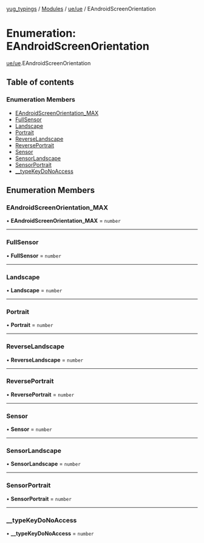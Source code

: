 [yug_typings](../README.md) / [Modules](../modules.md) / [ue/ue](../modules/ue_ue.md) / EAndroidScreenOrientation

# Enumeration: EAndroidScreenOrientation

[ue/ue](../modules/ue_ue.md).EAndroidScreenOrientation

## Table of contents

### Enumeration Members

- [EAndroidScreenOrientation\_MAX](ue_ue.EAndroidScreenOrientation.md#eandroidscreenorientation_max)
- [FullSensor](ue_ue.EAndroidScreenOrientation.md#fullsensor)
- [Landscape](ue_ue.EAndroidScreenOrientation.md#landscape)
- [Portrait](ue_ue.EAndroidScreenOrientation.md#portrait)
- [ReverseLandscape](ue_ue.EAndroidScreenOrientation.md#reverselandscape)
- [ReversePortrait](ue_ue.EAndroidScreenOrientation.md#reverseportrait)
- [Sensor](ue_ue.EAndroidScreenOrientation.md#sensor)
- [SensorLandscape](ue_ue.EAndroidScreenOrientation.md#sensorlandscape)
- [SensorPortrait](ue_ue.EAndroidScreenOrientation.md#sensorportrait)
- [\_\_typeKeyDoNoAccess](ue_ue.EAndroidScreenOrientation.md#__typekeydonoaccess)

## Enumeration Members

### EAndroidScreenOrientation\_MAX

• **EAndroidScreenOrientation\_MAX** = `number`

___

### FullSensor

• **FullSensor** = `number`

___

### Landscape

• **Landscape** = `number`

___

### Portrait

• **Portrait** = `number`

___

### ReverseLandscape

• **ReverseLandscape** = `number`

___

### ReversePortrait

• **ReversePortrait** = `number`

___

### Sensor

• **Sensor** = `number`

___

### SensorLandscape

• **SensorLandscape** = `number`

___

### SensorPortrait

• **SensorPortrait** = `number`

___

### \_\_typeKeyDoNoAccess

• **\_\_typeKeyDoNoAccess** = `number`
